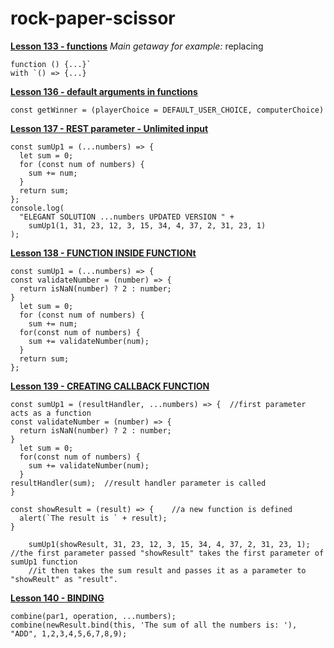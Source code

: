 # rock-paper-scissor
[**Lesson 133 - functions**](https://github.com/Ronincod3/rock-paper-scissor/commit/125505759e51fc83953b49c8fb49811ecb242bf3#diff-121e49e10011f5633119c6f50a531ed188fd825b837e57e609860634c2b9a19c)
_Main getaway for example:_ replacing 
```
function () {...}` 
with `() => {...}
```


[**Lesson 136 - default arguments in functions**](https://github.com/Ronincod3/rock-paper-scissor/commit/0773eea2f81bd6da3cb32846550cfc6ce64e0b26#diff-121e49e10011f5633119c6f50a531ed188fd825b837e57e609860634c2b9a19c)

```
const getWinner = (playerChoice = DEFAULT_USER_CHOICE, computerChoice)
```

[**Lesson 137 - REST parameter - Unlimited input**](https://github.com/Ronincod3/rock-paper-scissor/commit/9dcd4850cae8d1e5525282cfbadff010d6bd2db3#diff-121e49e10011f5633119c6f50a531ed188fd825b837e57e609860634c2b9a19c)
```
const sumUp1 = (...numbers) => {
  let sum = 0;
  for (const num of numbers) {
    sum += num;
  }
  return sum;
};
console.log(
  "ELEGANT SOLUTION ...numbers UPDATED VERSION " +
    sumUp1(1, 31, 23, 12, 3, 15, 34, 4, 37, 2, 31, 23, 1)
);
```

[**Lesson 138 - FUNCTION INSIDE FUNCTIONt**](https://github.com/Ronincod3/rock-paper-scissor/commit/874c41cee79db61f3136e283f955d3fb2da585de)
```
const sumUp1 = (...numbers) => {
const validateNumber = (number) => {
  return isNaN(number) ? 2 : number;
}
  let sum = 0;
  for (const num of numbers) {
    sum += num;
  for(const num of numbers) {
    sum += validateNumber(num);
  }
  return sum;
};
```

[**Lesson 139 - CREATING CALLBACK FUNCTION**](https://github.com/Ronincod3/rock-paper-scissor/commit/874c41cee79db61f3136e283f955d3fb2da585de)
```
const sumUp1 = (resultHandler, ...numbers) => {  //first parameter acts as a function
const validateNumber = (number) => {
  return isNaN(number) ? 2 : number;
}
  let sum = 0;
  for(const num of numbers) {
    sum += validateNumber(num);
  }
resultHandler(sum);  //result handler parameter is called
}
```

```
const showResult = (result) => {    //a new function is defined
  alert(`The result is ` + result);
}
```

```
    sumUp1(showResult, 31, 23, 12, 3, 15, 34, 4, 37, 2, 31, 23, 1); //the first parameter passed "showResult" takes the first parameter of sumUp1 function
    //it then takes the sum result and passes it as a parameter to "showReult" as "result".
```

[**Lesson 140 - BINDING**](https://github.com/Ronincod3/rock-paper-scissor/commit/c783ab39dd5599eeec16ef8824b691c07846a6dc?branch=c783ab39dd5599eeec16ef8824b691c07846a6dc&diff=unified)
```
combine(par1, operation, ...numbers);
combine(newResult.bind(this, 'The sum of all the numbers is: '), "ADD", 1,2,3,4,5,6,7,8,9);
```
